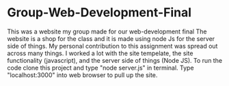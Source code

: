 # Group-Web-Development-Final
This was a website my group made for our web-development final
The website is a shop for the class and it is made using node Js for the server side of things.
My personal contribution to this assignment was spread out across many things. I worked a lot with the site tempelate, the site functionality (javascript), and the server side of things (Node JS). To run the code clone this project and type "node server.js" in terminal. Type "localhost:3000" into web browser to pull up the site.

